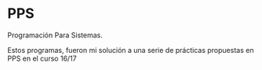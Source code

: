# PPS
Programación Para Sistemas.

Estos programas, fueron mi solución a una serie de prácticas propuestas en PPS en el curso 16/17
